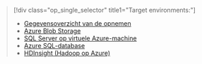 > [!div class="op_single_selector" title1="Target environments:"]
> * [Gegevensoverzicht van de opnemen](../articles/machine-learning/machine-learning-data-science-ingest-data.md)
> * [Azure Blob Storage](../articles/machine-learning/machine-learning-data-science-move-azure-blob.md)
> * [SQL Server op virtuele Azure-machine](../articles/machine-learning/machine-learning-data-science-move-sql-server-virtual-machine.md)
> * [Azure SQL-database](../articles/machine-learning/machine-learning-data-science-move-sql-azure.md)
> * [HDInsight (Hadoop op Azure)](../articles/machine-learning/machine-learning-data-science-move-hive-tables.md)
> 
> 

